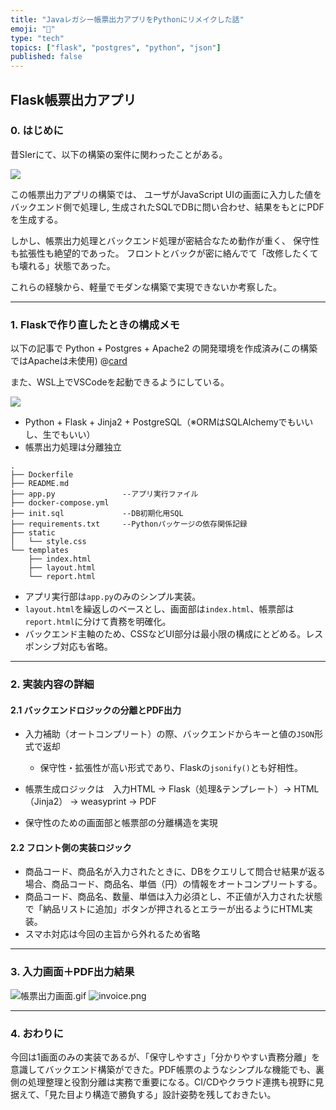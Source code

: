```yaml
---
title: "Javaレガシー帳票出力アプリをPythonにリメイクした話"
emoji: "📄"
type: "tech"
topics: ["flask", "postgres", "python", "json"]
published: false
---
```


## Flask帳票出力アプリ

### 0. はじめに

昔SIerにて、以下の構築の案件に関わったことがある。

![](https://storage.googleapis.com/zenn-user-upload/5ed119463edb-20250722.png)

この帳票出力アプリの構築では、
ユーザがJavaScript UIの画面に入力した値をバックエンド側で処理し,
生成されたSQLでDBに問い合わせ、結果をもとにPDFを生成する。

しかし、帳票出力処理とバックエンド処理が密結合なため動作が重く、
保守性も拡張性も絶望的であった。
フロントとバックが密に絡んでて「改修したくても壊れる」状態であった。

これらの経験から、軽量でモダンな構築で実現できないか考察した。

---

### 1. Flaskで作り直したときの構成メモ

以下の記事で Python + Postgres + Apache2 の開発環境を作成済み(この構築ではApacheは未使用)
@[card](https://zenn.dev/nickelth/articles/ubuntuenvsetup)

また、WSL上でVSCodeを起動できるようにしている。

![](https://storage.googleapis.com/zenn-user-upload/1f7e780ce3d6-20250722.png)
- Python + Flask + Jinja2 + PostgreSQL（※ORMはSQLAlchemyでもいいし、生でもいい）
- 帳票出力処理は分離独立

``` markdown:ディレクトリ構成
.
├── Dockerfile
├── README.md
├── app.py               --アプリ実行ファイル
├── docker-compose.yml
├── init.sql             --DB初期化用SQL
├── requirements.txt     --Pythonパッケージの依存関係記録
├── static               
│   └── style.css
└── templates
    ├── index.html
    ├── layout.html
    └── report.html
```
- アプリ実行部は`app.py`のみのシンプル実装。
- `layout.html`を繰返しのベースとし、画面部は`index.html`、帳票部は`report.html`に分けて責務を明確化。
- バックエンド主軸のため、CSSなどUI部分は最小限の構成にとどめる。レスポンシブ対応も省略。

---

### 2. 実装内容の詳細

#### 2.1 バックエンドロジックの分離とPDF出力

- 入力補助（オートコンプリート）の際、バックエンドからキーと値の`JSON`形式で返却
  - 保守性・拡張性が高い形式であり、Flaskの`jsonify()`とも好相性。

- 帳票生成ロジックは　入力HTML → Flask（処理&テンプレート）→ HTML（Jinja2） → weasyprint → PDF

- 保守性のための画面部と帳票部の分離構造を実現


#### 2.2 フロント側の実装ロジック

- 商品コード、商品名が入力されたときに、DBをクエリして問合せ結果が返る場合、商品コード、商品名、単価（円）の情報をオートコンプリートする。
- 商品コード、商品名、数量、単価は入力必須とし、不正値が入力された状態で「納品リストに追加」ボタンが押されるとエラーが出るようにHTML実装。
- スマホ対応は今回の主旨から外れるため省略

---

### 3. 入力画面＋PDF出力結果

![帳票出力画面.gif](https://storage.googleapis.com/zenn-user-upload/1bf9c0eca050-20250724.gif)
![invoice.png](https://storage.googleapis.com/zenn-user-upload/e0d08375a742-20250724.png)


---

### 4. おわりに

今回は1画面のみの実装であるが、「保守しやすさ」「分かりやすい責務分離」を意識してバックエンド構築ができた。PDF帳票のようなシンプルな機能でも、裏側の処理整理と役割分離は実務で重要になる。CI/CDやクラウド連携も視野に見据えて、「見た目より構造で勝負する」設計姿勢を残しておきたい。